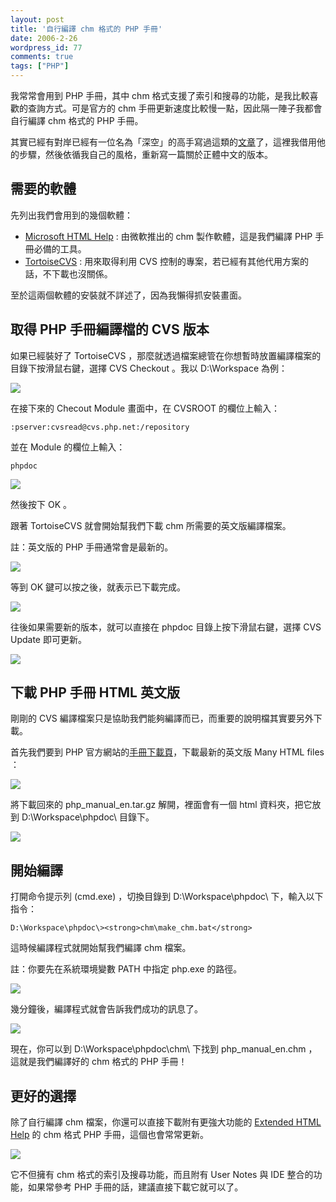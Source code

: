 ```yaml
---
layout: post
title: '自行編譯 chm 格式的 PHP 手冊'
date: 2006-2-26
wordpress_id: 77
comments: true
tags: ["PHP"]
---
```


我常常會用到 PHP 手冊，其中 chm 格式支援了索引和搜尋的功能，是我比較喜歡的查詢方式。可是官方的 chm 手冊更新速度比較慢一點，因此隔一陣子我都會自行編譯 chm 格式的 PHP 手冊。

其實已經有對岸已經有一位名為「深空」的高手寫過這類的[文章](http://www.openphp.cn/index.php/article/2/14/index.html)了，這裡我借用他的步驟，然後依循我自己的風格，重新寫一篇關於正體中文的版本。

<!--more-->

## 需要的軟體

先列出我們會用到的幾個軟體：

* [Microsoft HTML Help](http://msdn.microsoft.com/library/default.asp?url=/library/en-us/htmlhelp/html/hwMicrosoftHTMLHelpDownloads.asp) : 由微軟推出的 chm 製作軟體，這是我們編譯 PHP 手冊必備的工具。
* [TortoiseCVS](http://www.tortoisecvs.org/) : 用來取得利用 CVS 控制的專案，若已經有其他代用方案的話，不下載也沒關係。


至於這兩個軟體的安裝就不詳述了，因為我懶得抓安裝畫面。

## 取得 PHP 手冊編譯檔的 CVS 版本

如果已經裝好了 TortoiseCVS ，那麼就透過檔案總管在你想暫時放置編譯檔案的目錄下按滑鼠右鍵，選擇 CVS Checkout 。我以 D:\Workspace 為例： 

![](/resources/phpchm/001.gif)

在接下來的 Checout Module 畫面中，在 CVSROOT 的欄位上輸入：

```
:pserver:cvsread@cvs.php.net:/repository

```

並在 Module 的欄位上輸入：

```
phpdoc

```

![](/resources/phpchm/002.gif)

然後按下 OK 。 

跟著 TortoiseCVS 就會開始幫我們下載 chm 所需要的英文版編譯檔案。

註：英文版的 PHP 手冊通常會是最新的。

![](/resources/phpchm/003.gif)

等到 OK 鍵可以按之後，就表示已下載完成。

![](/resources/phpchm/004.gif)

往後如果需要新的版本，就可以直接在 phpdoc 目錄上按下滑鼠右鍵，選擇 CVS Update 即可更新。 

![](/resources/phpchm/005.gif)

## 下載 PHP 手冊 HTML 英文版

剛剛的 CVS 編譯檔案只是協助我們能夠編譯而已，而重要的說明檔其實要另外下載。

首先我們要到 PHP 官方網站的[手冊下載頁](http://www.php.net/download-docs.php)，下載最新的英文版 Many HTML files ：

![](/resources/phpchm/006.gif)

將下載回來的 php_manual_en.tar.gz 解開，裡面會有一個 html 資料夾，把它放到 D:\Workspace\phpdoc\ 目錄下。

![](/resources/phpchm/007.gif) 

## 開始編譯

打開命令提示列 (cmd.exe) ，切換目錄到 D:\Workspace\phpdoc\ 下，輸入以下指令：

```
D:\Workspace\phpdoc\><strong>chm\make_chm.bat</strong>

```

這時候編譯程式就開始幫我們編譯 chm 檔案。 

註：你要先在系統環境變數 PATH 中指定 php.exe 的路徑。

![](/resources/phpchm/008.gif)

幾分鐘後，編譯程式就會告訴我們成功的訊息了。

![](/resources/phpchm/009.gif)

現在，你可以到 D:\Workspace\phpdoc\chm\ 下找到 php_manual_en.chm ，這就是我們編譯好的 chm 格式的 PHP 手冊！

## 更好的選擇

除了自行編譯 chm 檔案，你還可以直接下載附有更強大功能的 [Extended HTML Help](http://www.php.net/docs-echm.php) 的 chm 格式 PHP 手冊，這個也會常常更新。

![](/resources/phpchm/010.gif)

它不但擁有 chm 格式的索引及搜尋功能，而且附有 User Notes 與 IDE 整合的功能，如果常參考 PHP 手冊的話，建議直接下載它就可以了。

